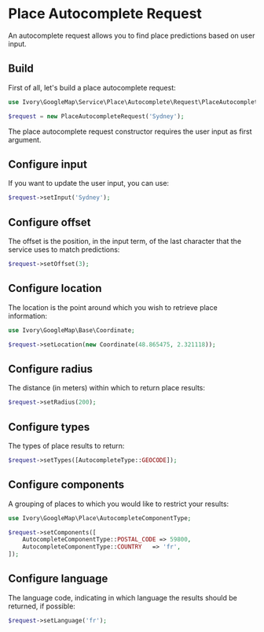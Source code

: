 # Place Autocomplete Request

An autocomplete request allows you to find place predictions based on user input.

## Build

First of all, let's build a place autocomplete request:

``` php
use Ivory\GoogleMap\Service\Place\Autocomplete\Request\PlaceAutocompleteRequest;

$request = new PlaceAutocompleteRequest('Sydney');
```

The place autocomplete request constructor requires the user input as first argument.

## Configure input

If you want to update the user input, you can use:

``` php
$request->setInput('Sydney');
```

## Configure offset

The offset is the position, in the input term, of the last character that the service uses to match predictions:

``` php
$request->setOffset(3);
```

## Configure location

The location is the point around which you wish to retrieve place information:

``` php
use Ivory\GoogleMap\Base\Coordinate;

$request->setLocation(new Coordinate(48.865475, 2.321118));
```

## Configure radius

The distance (in meters) within which to return place results:

``` php
$request->setRadius(200);
```

## Configure types

The types of place results to return:

``` php
$request->setTypes([AutocompleteType::GEOCODE]);
```

## Configure components

A grouping of places to which you would like to restrict your results:

``` php
use Ivory\GoogleMap\Place\AutocompleteComponentType;

$request->setComponents([
    AutocompleteComponentType::POSTAL_CODE => 59800,
    AutocompleteComponentType::COUNTRY   => 'fr',
]);
```

## Configure language

The language code, indicating in which language the results should be returned, if possible:
 
``` php
$request->setLanguage('fr');
```
